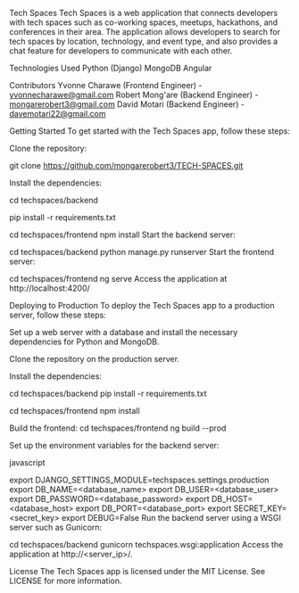 Tech Spaces
Tech Spaces is a web application that connects developers with tech spaces such as co-working spaces, meetups, hackathons, and conferences in their area. The application allows developers to search for tech spaces by location, technology, and event type, and also provides a chat feature for developers to communicate with each other.

Technologies Used
Python (Django)
MongoDB
Angular

Contributors
Yvonne Charawe (Frontend Engineer) - yvonnecharawe@gmail.com
Robert Mong'are (Backend Engineer) - mongarerobert3@gmail.com
David Motari (Backend Engineer) - davemotari22@gmail.com

Getting Started
To get started with the Tech Spaces app, follow these steps:

Clone the repository:

 
git clone https://github.com/mongarerobert3/TECH-SPACES.git

Install the dependencies:

cd techspaces/backend

pip install -r requirements.txt


cd techspaces/frontend
npm install
Start the backend server:

cd techspaces/backend
python manage.py runserver
Start the frontend server:


cd techspaces/frontend
ng serve
Access the application at http://localhost:4200/

Deploying to Production
To deploy the Tech Spaces app to a production server, follow these steps:

Set up a web server with a database and install the necessary dependencies for Python and MongoDB.

Clone the repository on the production server.

Install the dependencies:

cd techspaces/backend
pip install -r requirements.txt

cd techspaces/frontend
npm install

Build the frontend:
cd techspaces/frontend
ng build --prod

Set up the environment variables for the backend server:

javascript

export DJANGO_SETTINGS_MODULE=techspaces.settings.production
export DB_NAME=<database_name>
export DB_USER=<database_user>
export DB_PASSWORD=<database_password>
export DB_HOST=<database_host>
export DB_PORT=<database_port>
export SECRET_KEY=<secret_key>
export DEBUG=False
Run the backend server using a WSGI server such as Gunicorn:


cd techspaces/backend
gunicorn techspaces.wsgi:application
Access the application at http://<server_ip>/.

License
The Tech Spaces app is licensed under the MIT License. See LICENSE for more information.
